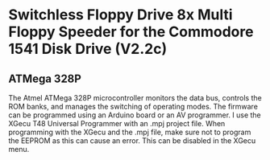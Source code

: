 # Switchless Floppy Drive 8x Multi Floppy Speeder for the Commodore 1541 Disk Drive (V2.2c)

## ATMega 328P

The Atmel ATMega 328P microcontroller monitors the data bus, controls the ROM banks, and manages the switching of operating modes. The firmware can be programmed using an Arduino board or an AV programmer. I use the XGecu T48 Universal Programmer with an .mpj project file. When programming with the XGecu and the .mpj file, make sure not to program the EEPROM as this can cause an error. This can be disabled in the XGecu menu.

<img title="" src="https://github.com/FraEgg/commodore-1541-switchless-floppydrive-8x-multi-floppy-speeder/blob/master/images/XGecuT48UniversalProgrammerEEPROM.png?raw=true" alt="" data-align="center" style="zoom:80%;">

<img title="" src="https://github.com/FraEgg/commodore-1541-switchless-floppydrive-8x-multi-floppy-speeder/blob/master/images/XGecuT48UniversalProgrammerConfig.png?raw=true" alt="" style="zoom:80%;" data-align="center">


